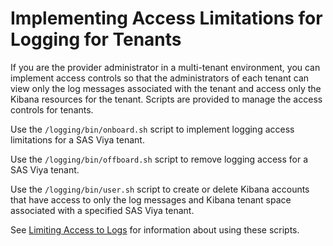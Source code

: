 # Implementing Access Limitations for Logging for Tenants

If you are the provider administrator in a multi-tenant environment, you 
can implement access controls so that the administrators of each 
tenant can view only the log messages associated with the tenant and 
access only the Kibana resources for the tenant. Scripts are provided 
to manage the access controls for tenants.

Use the `/logging/bin/onboard.sh` script to implement logging access limitations 
for a SAS Viya tenant.

Use the `/logging/bin/offboard.sh` script to remove logging access 
for a SAS Viya tenant.

Use the `/logging/bin/user.sh` script to create or delete Kibana accounts 
that have access to only the log messages and Kibana tenant space 
associated with a specified SAS Viya tenant.

See [Limiting Access to Logs](Limiting_Access_to_Logs.md) for information 
about using these scripts.

